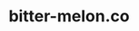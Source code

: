 ---
layout: project
title: bitter-melon.co
permalink: /bitter-melon
year: 2019
link:
  url: bitter-melon.co
  type: URL
  id: b-m.co
role: Web Design, Development
credits: Photography by Carter Duong.
thumbnail: b-m-1.jpeg
images: 
  - b-m-1.jpeg
  - b-m-2.jpeg
description:
  - The coziest photoblog on the net. Developed using Kirby.
---